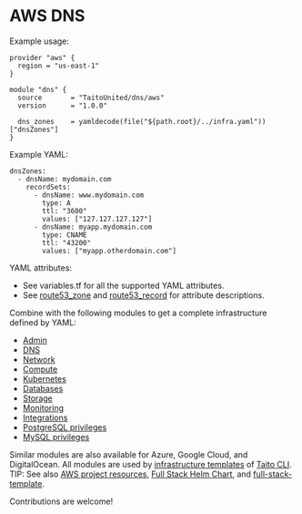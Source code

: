 # AWS DNS

Example usage:

```
provider "aws" {
  region = "us-east-1"
}

module "dns" {
  source       = "TaitoUnited/dns/aws"
  version      = "1.0.0"

  dns_zones    = yamldecode(file("${path.root}/../infra.yaml"))["dnsZones"]
}
```

Example YAML:

```
dnsZones:
  - dnsName: mydomain.com
    recordSets:
      - dnsName: www.mydomain.com
        type: A
        ttl: "3600"
        values: ["127.127.127.127"]
      - dnsName: myapp.mydomain.com
        type: CNAME
        ttl: "43200"
        values: ["myapp.otherdomain.com"]
```

YAML attributes:

- See variables.tf for all the supported YAML attributes.
- See [route53_zone](https://registry.terraform.io/providers/hashicorp/aws/latest/docs/resources/route53_zone) and [route53_record](https://registry.terraform.io/providers/hashicorp/aws/latest/docs/resources/route53_record) for attribute descriptions.

Combine with the following modules to get a complete infrastructure defined by YAML:

- [Admin](https://registry.terraform.io/modules/TaitoUnited/admin/aws)
- [DNS](https://registry.terraform.io/modules/TaitoUnited/dns/aws)
- [Network](https://registry.terraform.io/modules/TaitoUnited/network/aws)
- [Compute](https://registry.terraform.io/modules/TaitoUnited/compute/aws)
- [Kubernetes](https://registry.terraform.io/modules/TaitoUnited/kubernetes/aws)
- [Databases](https://registry.terraform.io/modules/TaitoUnited/databases/aws)
- [Storage](https://registry.terraform.io/modules/TaitoUnited/storage/aws)
- [Monitoring](https://registry.terraform.io/modules/TaitoUnited/monitoring/aws)
- [Integrations](https://registry.terraform.io/modules/TaitoUnited/integrations/aws)
- [PostgreSQL privileges](https://registry.terraform.io/modules/TaitoUnited/privileges/postgresql)
- [MySQL privileges](https://registry.terraform.io/modules/TaitoUnited/privileges/mysql)

Similar modules are also available for Azure, Google Cloud, and DigitalOcean. All modules are used by [infrastructure templates](https://taitounited.github.io/taito-cli/templates#infrastructure-templates) of [Taito CLI](https://taitounited.github.io/taito-cli/). TIP: See also [AWS project resources](https://registry.terraform.io/modules/TaitoUnited/project-resources/aws), [Full Stack Helm Chart](https://github.com/TaitoUnited/taito-charts/blob/master/full-stack), and [full-stack-template](https://github.com/TaitoUnited/full-stack-template).

Contributions are welcome!
